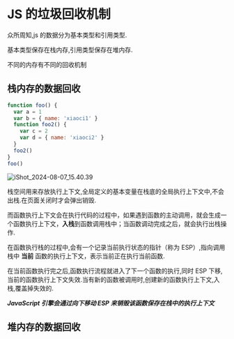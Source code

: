 # JS 的垃圾回收机制

众所周知,js 的数据分为基本类型和引用类型.

基本类型保存在栈内存,引用类型保存在堆内存.

不同的内存有不同的回收机制

## 栈内存的数据回收

```js
function foo() {
  var a = 1
  var b = { name: 'xiaoci1' }
  function foo2() {
    var c = 2
    var d = { name: 'xiaoci2' }
  }
  foo2()
}
foo()
```

![iShot_2024-08-07_15.40.39](/img/note_js_img/iShot_2024-08-07_15.40.39.png)

栈空间用来存放执行上下文,全局定义的基本变量在栈底的全局执行上下文中,不会出栈.在页面关闭时才会弹出销毁.

而函数执行上下文会在执行代码的过程中，如果遇到函数的主动调用，就会生成一个函数执行上下文，**入栈**到函数调用栈中；当函数调动完成之后，就会执行出栈操作.

在函数执行栈的过程中,会有一个记录当前执行状态的指针（称为 ESP）,指向调用栈中 **当前** 函数的执行上下文，表示当前正在执行当前函数.

在当前函数执行完之后,函数执行流程就进入了下一个函数的执行,同时 ESP 下移,当前的函数执行上下文失效.当有新的函数被调用时,创建新的函数执行上下文,入栈,覆盖掉失效的.

**_JavaScript 引擎会通过向下移动 ESP 来销毁该函数保存在栈中的执行上下文_**

## 堆内存的数据回收

